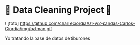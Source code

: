 # 🦈 Data Cleaning Project 🦈



! [foto] https://github.com/charlieciordia/01-w2-pandas-Carlos-Ciordia/img/batman.gif

Yo tratando la base de datos de tiburones

